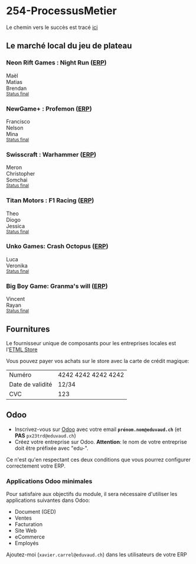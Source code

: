 # 254-ProcessusMetier

Le chemin vers le succès est tracé [ici](https://roadmap.sh/r/embed?id=67c07477580201fc7743a886)

## Le marché local du jeu de plateau
### Neon Rift Games : Night Run ([ERP](https://edu-neonriftgames.odoo.com/odoo))  
Maël  
Matias  
Brendan  
<small>[Status final](b-UnitesEnseignement/Suivi%20FID1/NeonRiftGames/Neon%20Rift%20Games.md)</small>

### NewGame+ : Profemon ([ERP](https://edu-newgameplus.odoo.com/odoo))  
Francisco  
Nelson  
Mina  
<small>[Status final](b-UnitesEnseignement/Suivi%20FID1/NewGame+/NewGame+.md)</small>

### Swisscraft : Warhammer ([ERP](https://edu-swisscraft.odoo.com/odoo))  
Meron  
Christopher  
Somchai  
<small>[Status final](b-UnitesEnseignement/Suivi%20FID1/SwissCraft/SwissCraft.md)</small>

### Titan Motors : F1 Racing ([ERP](https://edu-titanmotors.odoo.com/odoo))  
Theo  
Diogo  
Jessica  
<small>[Status final](b-UnitesEnseignement/Suivi%20FID1/TitanMotors/Titan%20Motors.md)</small>

### Unko Games: Crash Octopus ([ERP](https://edu-unkogames.odoo.com/odoo))  
Luca  
Veronika  
<small>[Status final](b-UnitesEnseignement/Suivi%20FID1/UnkoGames/UnkoGames.md)</small>

### Big Boy Game: Granma's will ([ERP](https://edu-bigboygames.odoo.com/odoo))  
Vincent  
Rayan  
<small>[Status final](b-UnitesEnseignement/Suivi%20FID1/BigBoyGame/Big%20Boy%20Game.md)</small>


## Fournitures

Le fournisseur unique de composants pour les entreprises locales est l'[ETML Store](https://edu-etml2.odoo.com/)

Vous pouvez payer vos achats sur le store avec la carte de crédit magique:

|||  
|---|---|  
| Numéro| 4242 4242 4242 4242|  
| Date de validité| 12/34|  
| CVC| 123|  
## Odoo

- Inscrivez-vous sur [Odoo](https://www.odoo.com/fr_FR) avec votre email **`prénom.nom@eduvaud.ch`** (et **PAS** `px23trd@eduvaud.ch`)
- Créez votre entreprise sur Odoo. **Attention**: le nom de votre entreprise doit être préfixée avec "edu-".

Ce n'est qu'en respectant ces deux conditions que vous pourrez configurer correctement votre ERP.

### Applications Odoo minimales

Pour satisfaire aux objectifs du module, il sera nécessaire d'utiliser les applications suivantes dans Odoo:

- Document (GED)
- Ventes
- Facturation
- Site Web
- eCommerce
- Employés

Ajoutez-moi (`xavier.carrel@eduvaud.ch`) dans les utilisateurs de votre ERP
